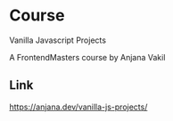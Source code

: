 # Course

Vanilla Javascript Projects

A FrontendMasters course by Anjana Vakil

## Link

https://anjana.dev/vanilla-js-projects/

